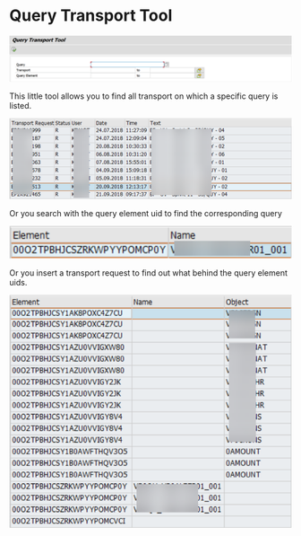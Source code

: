 # Query Transport Tool

![Query Transport Tool](https://github.com/reyemsaibot/qtt/blob/master/img/query_transport_tool.png)

This little tool allows you to find all transport on which a specific query is listed. 

![Query on Transports](https://github.com/reyemsaibot/qtt/blob/master/img/query_on_transports.png)

Or you search with the query element uid to find the corresponding query

![Query Element](https://github.com/reyemsaibot/qtt/blob/master/img/element.png)

Or you insert a transport request to find out what behind the query element uids.

![Transport Elements](https://github.com/reyemsaibot/qtt/blob/master/img/transport_elements.png)